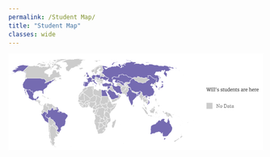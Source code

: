 ```yaml
---
permalink: /Student Map/
title: "Student Map"
classes: wide
---
```

<img src="/assets/images/student map.png">

